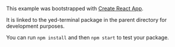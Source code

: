 This example was bootstrapped with [Create React App](https://github.com/facebook/create-react-app).

It is linked to the yed-terminal package in the parent directory for development purposes.

You can run `npm install` and then `npm start` to test your package.
